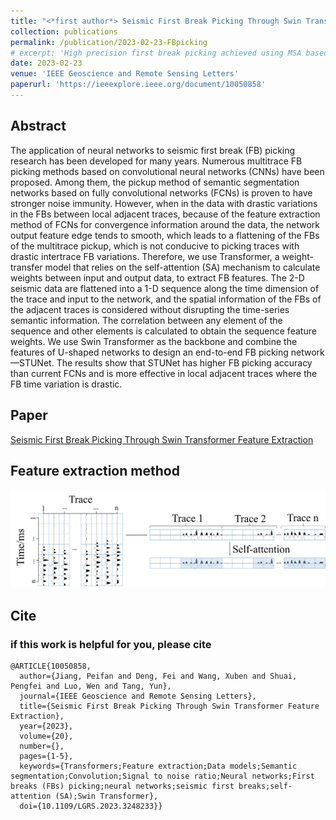 ```yaml
---
title: "<*first author*> Seismic First Break Picking Through Swin Transformer Feature Extraction"
collection: publications
permalink: /publication/2023-02-23-FBpicking
# excerpt: 'High precision first break picking achieved using MSA based Swin Transformer'
date: 2023-02-23
venue: 'IEEE Geoscience and Remote Sensing Letters'
paperurl: 'https://ieeexplore.ieee.org/document/10050858'
---
```


## Abstract

The application of neural networks to seismic first break (FB) picking research has been developed for many years. Numerous multitrace FB picking methods based on convolutional neural networks (CNNs) have been proposed. Among them, the pickup method of semantic segmentation networks based on fully convolutional networks (FCNs) is proven to have stronger noise immunity. However, when in the data with drastic variations in the FBs between local adjacent traces, because of the feature extraction method of FCNs for convergence information around the data, the network output feature edge tends to smooth, which leads to a flattening of the FBs of the multitrace pickup, which is not conducive to picking traces with drastic intertrace FB variations. Therefore, we use Transformer, a weight-transfer model that relies on the self-attention (SA) mechanism to calculate weights between input and output data, to extract FB features. The 2-D seismic data are flattened into a 1-D sequence along the time dimension of the trace and input to the network, and the spatial information of the FBs of the adjacent traces is considered without disrupting the time-series semantic information. The correlation between any element of the sequence and other elements is calculated to obtain the sequence feature weights. We use Swin Transformer as the backbone and combine the features of U-shaped networks to design an end-to-end FB picking network—STUNet. The results show that STUNet has higher FB picking accuracy than current FCNs and is more effective in local adjacent traces where the FB time variation is drastic.

## Paper

[Seismic First Break Picking Through Swin Transformer Feature Extraction]( )

## Feature extraction method
![掩码策略](../images/FB/fig.jpg)


## Cite


### if this work is helpful for you, please cite

```
@ARTICLE{10050858,
  author={Jiang, Peifan and Deng, Fei and Wang, Xuben and Shuai, Pengfei and Luo, Wen and Tang, Yun},
  journal={IEEE Geoscience and Remote Sensing Letters}, 
  title={Seismic First Break Picking Through Swin Transformer Feature Extraction}, 
  year={2023},
  volume={20},
  number={},
  pages={1-5},
  keywords={Transformers;Feature extraction;Data models;Semantic segmentation;Convolution;Signal to noise ratio;Neural networks;First breaks (FBs) picking;neural networks;seismic first breaks;self-attention (SA);Swin Transformer},
  doi={10.1109/LGRS.2023.3248233}}


````


